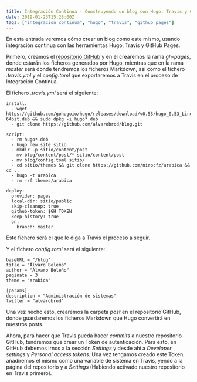 ```yaml
---
title: Integración Continua - Construyendo un blog con Hugo, Travis y GitHub Pages
date: 2019-01-23T15:28:00Z
tags: ["integracion continua", "hugo", "travis", "github pages"]
---
```


En esta entrada veremos cómo crear un blog como este mismo, usando integración continua con las herramientas Hugo, Travis y GitHub Pages.

Primero, creamos el [repositorio GitHub](https://github.com/alvarobrod/blog) y en él crearemos la rama _gh-pages_, donde estarán los ficheros generados por Hugo, mientras que en la rama _master_ será donde tendremos los ficheros Markdown, así como el fichero _.travis.yml_ y el _config.toml_ que exportaremos a Travis en el proceso de Integración Contínua.

El fichero _.travis.yml_ será el siguiente:
```
install:
  - wget https://github.com/gohugoio/hugo/releases/download/v0.53/hugo_0.53_Linux-64bit.deb && sudo dpkg -i hugo*.deb
  - git clone https://github.com/alvarobrod/blog.git

script:
  - rm hugo*.deb
  - hugo new site sitio
  - mkdir -p sitio/content/post
  - mv blog/content/post/* sitio/content/post
  - mv blog/config.toml sitio/
  - cd sitio/themes && git clone https://github.com/nirocfz/arabica && cd ..
  - hugo -t arabica
  - rm -rf themes/arabica

deploy:
  provider: pages
  local-dir: sitio/public
  skip-cleanup: true
  github-token: $GH_TOKEN
  keep-history: true
  on:
    branch: master
```
Este fichero será el que le diga a Travis el proceso a seguir.

Y el fichero _config.toml_ será el siguiente:
```
baseURL = "/blog"
title = "Álvaro Beleño"
author = "Álvaro Beleño"
paginate = 3
theme = "arabica"

[params]
description = "Administración de sistemas"
twitter = "alvarobrod"
```
Una vez hecho esto, crearemos la carpeta _post_  en el repositorio GitHub, donde guardaremos los ficheros Markdown que Hugo convertirá en nuestros posts.

Ahora, para hacer que Travis pueda hacer _commits_ a nuestro repositorio GitHub, tendremos que crear un Token de autenticación. Para esto, en GitHub debemos irnos a la sección  _Settings_ y desde ahí a _Developer settings_ y _Personal access tokens_. Una vez tengamos creado este  Token, añadiremos el mismo como una variable de sistema en Travis, yendo a la página del repositorio y a _Settings_  (Habiendo activado nuestro repositorio en Travis primero).
